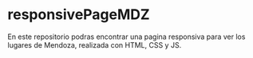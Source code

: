 # responsivePageMDZ
En este repositorio podras encontrar una pagina responsiva para ver los lugares de Mendoza, realizada con HTML, CSS y JS.
